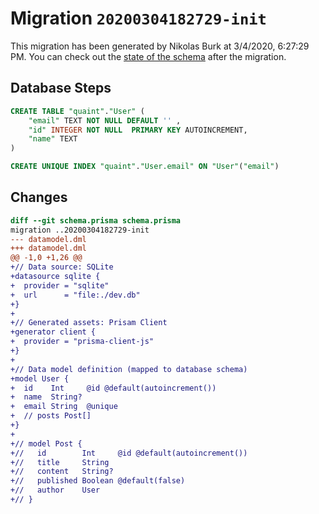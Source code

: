 # Migration `20200304182729-init`

This migration has been generated by Nikolas Burk at 3/4/2020, 6:27:29 PM.
You can check out the [state of the schema](./schema.prisma) after the migration.

## Database Steps

```sql
CREATE TABLE "quaint"."User" (
    "email" TEXT NOT NULL DEFAULT '' ,
    "id" INTEGER NOT NULL  PRIMARY KEY AUTOINCREMENT,
    "name" TEXT   
) 

CREATE UNIQUE INDEX "quaint"."User.email" ON "User"("email")
```

## Changes

```diff
diff --git schema.prisma schema.prisma
migration ..20200304182729-init
--- datamodel.dml
+++ datamodel.dml
@@ -1,0 +1,26 @@
+// Data source: SQLite
+datasource sqlite {
+  provider = "sqlite"
+  url      = "file:./dev.db"
+}
+
+// Generated assets: Prisam Client
+generator client {
+  provider = "prisma-client-js"
+}
+
+// Data model definition (mapped to database schema)
+model User {
+  id    Int     @id @default(autoincrement())
+  name  String?
+  email String  @unique
+  // posts Post[]
+}
+
+// model Post {
+//   id        Int     @id @default(autoincrement())
+//   title     String
+//   content   String?
+//   published Boolean @default(false)
+//   author    User
+// }
```


